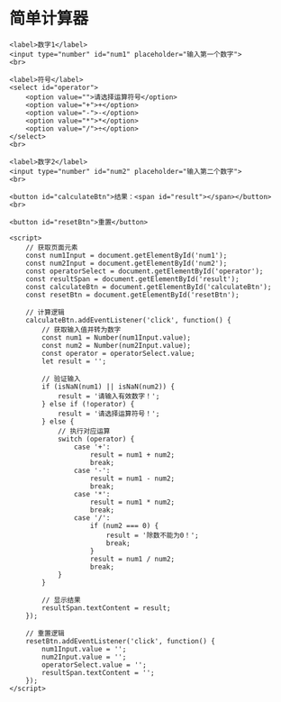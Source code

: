 <!DOCTYPE html>
<html lang="zh-CN">
<head>
    <meta charset="UTF-8">
    <meta name="viewport" content="width=device-width, initial-scale=1.0">
    <title>简单计算器（HTML版）</title>
    <style>
        button {
            text-align: right;
            margin-top: 10px;
            padding: 5px 10px;
        }
        label {
            display: inline-block;
            width: 60px;
            margin-top: 10px;
        }
        input, select {
            margin-top: 10px;
            padding: 3px;
        }
    </style>
</head>
<body>
    <h1>简单计算器</h1>
    
    <label>数字1</label>
    <input type="number" id="num1" placeholder="输入第一个数字">
    <br>

    <label>符号</label>
    <select id="operator">
        <option value="">请选择运算符号</option>
        <option value="+">+</option>
        <option value="-">-</option>
        <option value="*">*</option>
        <option value="/">÷</option>
    </select>
    <br>

    <label>数字2</label>
    <input type="number" id="num2" placeholder="输入第二个数字">
    <br>

    <button id="calculateBtn">结果：<span id="result"></span></button>
    <br>

    <button id="resetBtn">重置</button>

    <script>
        // 获取页面元素
        const num1Input = document.getElementById('num1');
        const num2Input = document.getElementById('num2');
        const operatorSelect = document.getElementById('operator');
        const resultSpan = document.getElementById('result');
        const calculateBtn = document.getElementById('calculateBtn');
        const resetBtn = document.getElementById('resetBtn');

        // 计算逻辑
        calculateBtn.addEventListener('click', function() {
            // 获取输入值并转为数字
            const num1 = Number(num1Input.value);
            const num2 = Number(num2Input.value);
            const operator = operatorSelect.value;
            let result = '';

            // 验证输入
            if (isNaN(num1) || isNaN(num2)) {
                result = '请输入有效数字！';
            } else if (!operator) {
                result = '请选择运算符号！';
            } else {
                // 执行对应运算
                switch (operator) {
                    case '+':
                        result = num1 + num2;
                        break;
                    case '-':
                        result = num1 - num2;
                        break;
                    case '*':
                        result = num1 * num2;
                        break;
                    case '/':
                        if (num2 === 0) {
                            result = '除数不能为0！';
                            break;
                        }
                        result = num1 / num2;
                        break;
                }
            }

            // 显示结果
            resultSpan.textContent = result;
        });

        // 重置逻辑
        resetBtn.addEventListener('click', function() {
            num1Input.value = '';
            num2Input.value = '';
            operatorSelect.value = '';
            resultSpan.textContent = '';
        });
    </script>
</body>
</html>
